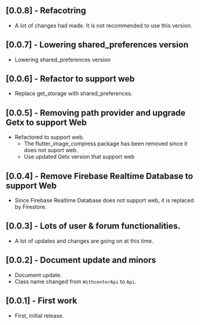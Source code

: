 ## [0.0.8] - Refacotring

- A lot of changes had made. It is not recommended to use this version.

## [0.0.7] - Lowering shared_preferences version

- Lowering shared_preferences version

## [0.0.6] - Refactor to support web

- Replace get_storage with shared_preferences.

## [0.0.5] - Removing path provider and upgrade Getx to support Web

- Refactored to support web.
  - The flutter_image_compress package has been removed since it does not suport web.
  - Use updated Getx version that support web

## [0.0.4] - Remove Firebase Realtime Database to support Web

- Since Firebase Realtime Database does not support web, it is replaced by Firestore.

## [0.0.3] - Lots of user & forum functionalities.

- A lot of updates and changes are going on at this time.

## [0.0.2] - Document update and minors

- Document update.
- Class name changed from `WithcenterApi` to `Api`.

## [0.0.1] - First work

- First, initial release.
